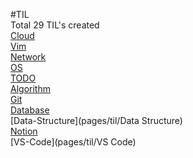 #TIL </br>
Total 29 TIL's created </br>
[Cloud](pages/til/Cloud) </br>
[Vim](pages/til/Vim) </br>
[Network](pages/til/Network) </br>
[OS](pages/til/OS) </br>
[TODO](pages/til/TODO) </br>
[Algorithm](pages/til/Algorithm) </br>
[Git](pages/til/Git) </br>
[Database](pages/til/Database) </br>
[Data-Structure](pages/til/Data Structure) </br>
[Notion](pages/til/Notion) </br>
[VS-Code](pages/til/VS Code)